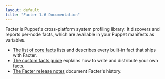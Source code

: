 ```yaml
---
layout: default
title: "Facter 1.6 Documentation"
---
```


Facter is Puppet's cross-platform system profiling library. It discovers and reports per-node facts, which are available in your Puppet manifests as variables.

* [The list of core facts](/facter/1.6/core_facts.html) lists and describes every built-in fact that ships with Facter.
* [The custom facts guide](/facter/1.6/custom_facts.html) explains how to write and distribute your own facts.
* [The Facter release notes](/facter/1.6/core_facts.html) document Facter's history.
